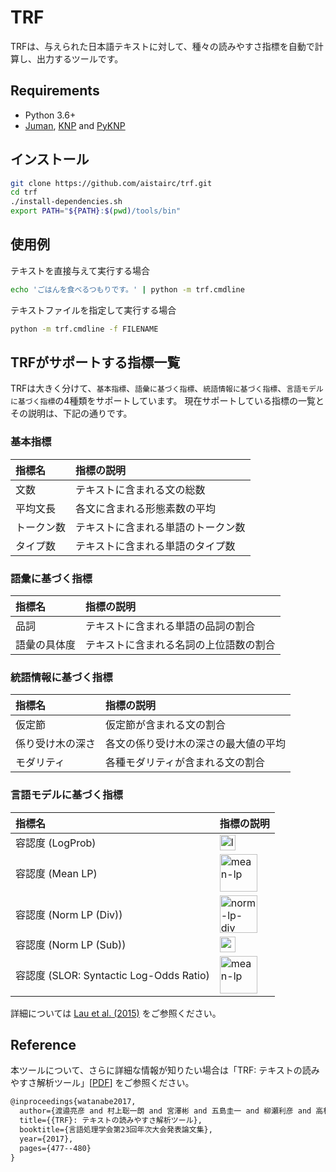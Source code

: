 # TRF
TRFは、与えられた日本語テキストに対して、種々の読みやすさ指標を自動で計算し、出力するツールです。

## Requirements

+ Python 3.6+
+ [Juman](http://nlp.ist.i.kyoto-u.ac.jp/index.php?JUMAN), [KNP](http://nlp.ist.i.kyoto-u.ac.jp/index.php?KNP) and [PyKNP](http://nlp.ist.i.kyoto-u.ac.jp/index.php?PyKNP)

## インストール

```bash
git clone https://github.com/aistairc/trf.git
cd trf
./install-dependencies.sh
export PATH="${PATH}:$(pwd)/tools/bin"
```

## 使用例

テキストを直接与えて実行する場合
```bash
echo 'ごはんを食べるつもりです。' | python -m trf.cmdline
```

テキストファイルを指定して実行する場合
```bash
python -m trf.cmdline -f FILENAME
```

## TRFがサポートする指標一覧
TRFは大きく分けて、`基本指標`、`語彙に基づく指標`、`統語情報に基づく指標`、`言語モデルに基づく指標`の4種類をサポートしています。
現在サポートしている指標の一覧とその説明は、下記の通りです。

### 基本指標

| 指標名 | 指標の説明 |
|:-----------|:-----------|
| 文数       | テキストに含まれる文の総数   |
| 平均文長   | 各文に含まれる形態素数の平均 |
| トークン数 | テキストに含まれる単語のトークン数 |
| タイプ数   | テキストに含まれる単語のタイプ数 |

### 語彙に基づく指標

| 指標名 | 指標の説明 |
|:-----------|:-----------|
| 品詞 | テキストに含まれる単語の品詞の割合 |
| 語彙の具体度 | テキストに含まれる名詞の上位語数の割合 |

### 統語情報に基づく指標

| 指標名 | 指標の説明 |
|:-----------|:-----------|
| 仮定節 | 仮定節が含まれる文の割合 |
| 係り受け木の深さ | 各文の係り受け木の深さの最大値の平均 |
| モダリティ | 各種モダリティが含まれる文の割合 |

### 言語モデルに基づく指標

| 指標名 | 指標の説明 |
|:-----------|:-----------|
| 容認度 (LogProb) | <img src="https://latex.codecogs.com/svg.latex?\tiny&space;\log&space;P_\text{model}&space;\left(\xi\right)" title="logprob" height="25px"/> |
| 容認度 (Mean LP) | <img src="https://latex.codecogs.com/svg.latex?\tiny&space;\frac{\log&space;P_\text{model}&space;\left(\xi\right)}{\text{length}\left(\xi\right)}" title="mean-lp" height="60px"/> |
| 容認度 (Norm LP (Div))  | <img src="https://latex.codecogs.com/svg.latex?\tiny&space;\frac{\log&space;P_\text{model}&space;\left(\xi\right)}{\log&space;P_\text{unigram}\left(\xi\right)}" title="norm-lp-div" height="60px"/> |
| 容認度 (Norm LP (Sub))  | <img src="https://latex.codecogs.com/svg.latex?\tiny&space;\log&space;P_\text{model}&space;\left(\xi\right)-\log&space;P_\text{unigram}\left(\xi\right)" title="norm-lp-sub" height="25px"/> |
| 容認度 (SLOR: Syntactic Log-Odds Ratio)  | <img src="https://latex.codecogs.com/svg.latex?\tiny&space;\frac{\log&space;P_\text{model}&space;\left(\xi\right)-\log&space;P_\text{unigram}\left(\xi\right)}{\text{length}\left(\xi\right)}" title="mean-lp" height="60px"/> |

詳細については [Lau et al. (2015)](https://aclanthology.coli.uni-saarland.de/papers/P15-1156/p15-1156) をご参照ください。

## Reference
本ツールについて、さらに詳細な情報が知りたい場合は「TRF: テキストの読みやすさ解析ツール」[[PDF](http://www.anlp.jp/proceedings/annual_meeting/2017/pdf_dir/P6-6.pdf)] をご参照ください。

```tex
@inproceedings{watanabe2017,
  author={渡邉亮彦 and 村上聡一朗 and 宮澤彬 and 五島圭一 and 柳瀬利彦 and 高村大也 and 宮尾祐介},
  title={{TRF}: テキストの読みやすさ解析ツール},
  booktitle={言語処理学会第23回年次大会発表論文集},
  year={2017},
  pages={477--480}
}
```
